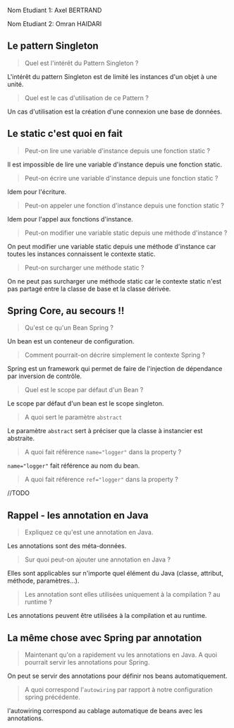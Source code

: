 Nom Etudiant 1: Axel BERTRAND

Nom Etudiant 2: Omran HAIDARI

## Le pattern Singleton

> Quel est l'intérêt du Pattern Singleton ?

L'intérêt du pattern Singleton est de limité les instances d'un objet à une unité.

> Quel est le cas d'utilisation de ce Pattern ?

Un cas d'utilisation est la création d'une connexion  une base de données.

## Le static c'est quoi en fait

> Peut-on lire une variable d'instance depuis une fonction static ?

Il est impossible de lire une variable d'instance depuis une fonction static.

> Peut-on écrire une variable d'instance depuis une fonction static ?

Idem pour l'écriture.

> Peut-on appeler une fonction d'instance depuis une fonction static ?

Idem pour l'appel aux fonctions d'instance.

> Peut-on modifier une variable static depuis une méthode d'instance ?

On peut modifier une variable static depuis une méthode d'instance car toutes les instances connaissent le contexte static.

> Peut-on surcharger une méthode static ?

On ne peut pas surcharger une méthode static car le contexte static n'est pas partagé entre la classe de base et la classe dérivée.


## Spring Core, au secours !!

> Qu'est ce qu'un Bean Spring ?

Un bean est un conteneur de configuration.

> Comment pourrait-on décrire simplement le contexte Spring ?

Spring est un framework qui permet de faire de l'injection de dépendance par inversion de contrôle.

> Quel est le scope par défaut d'un Bean ?

Le scope par défaut d'un bean est le scope singleton.

> A quoi sert le paramètre `abstract`

Le paramètre `abstract` sert à préciser que la classe à instancier est abstraite.

> A quoi fait référence `name="logger"` dans la property ?

`name="logger"` fait référence au nom du bean.

> A quoi fait référence `ref="logger"` dans la property ?

//TODO

## Rappel - les annotation en Java

> Expliquez ce qu'est une annotation en Java.

Les annotations sont des méta-données.

> Sur quoi peut-on ajouter une annotation en Java ?

Elles sont applicables sur n'importe quel élément du Java (classe, attribut, méthode, paramètres...).

> Les annotation sont elles utilisées uniquement à la compilation ? au runtime ?

Les annotations peuvent être utilisées à la compilation et au runtime.

## La même chose avec Spring par annotation

> Maintenant qu'on a rapidement vu les annotations en Java. A quoi pourrait servir les annotations pour Spring.

On peut se servir des annotations pour définir nos beans automatiquement.

> A quoi correspond l'`autowiring` par rapport à notre configuration spring précédente.

l'autowiring correspond au cablage automatique de beans avec les annotations.